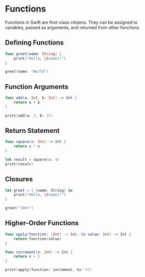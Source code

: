 # Functions

Functions in Swift are first-class citizens. They can be assigned to variables, passed as arguments, and returned from other functions.

## Defining Functions

```swift
func greet(name: String) {
    print("Hello, \(name)!")
}

greet(name: "World")
```

## Function Arguments

```swift
func add(a: Int, b: Int) -> Int {
    return a + b
}

print(add(a: 2, b: 3))
```

## Return Statement

```swift
func square(x: Int) -> Int {
    return x * x
}

let result = square(x: 4)
print(result)
```

## Closures

```swift
let greet = { (name: String) in
    print("Hello, \(name)!")
}

greet("John")
```

## Higher-Order Functions

```swift
func apply(function: (Int) -> Int, to value: Int) -> Int {
    return function(value)
}

func increment(x: Int) -> Int {
    return x + 1
}

print(apply(function: increment, to: 5))
```
